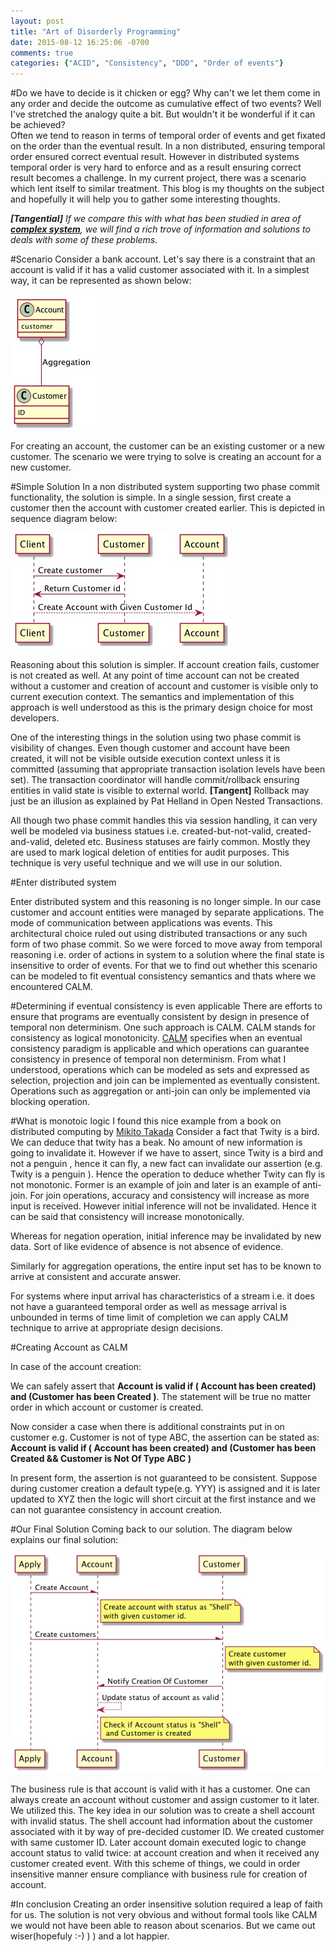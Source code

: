 ```yaml
---
layout: post
title: "Art of Disorderly Programming"
date: 2015-08-12 16:25:06 -0700
comments: true
categories: {"ACID", "Consistency", "DDD", "Order of events"}
---
```

#Do we have to decide is it chicken or egg?
Why can't we let them come in any order and decide the outcome as cumulative effect of two events? Well I've stretched the analogy quite a bit. But wouldn't it be wonderful if it can be achieved?  
Often we tend to reason in terms of temporal order of events and get fixated on the order than the eventual result. In a non distributed, ensuring temporal order ensured correct eventual result. However in distributed systems temporal order is very hard to enforce and as a result ensuring correct result becomes a challenge. In my current project, there was a scenario which lent itself to similar treatment. This blog is my thoughts on the subject and hopefully it will help you to gather some interesting thoughts.

*__[Tangential]__ If we compare this with what has been studied in area of __[complex system][cs]__, we will find a rich trove of information and solutions to deals with some of these problems.*

#Scenario
Consider a bank account. Let's say there is a constraint that an account is valid if it has a valid customer associated with it. In a simplest way, it can be represented as shown below:

![Alt text](/images/account-class-diagram.jpg)

For creating an account, the customer can be an existing customer or a new customer. The scenario we were trying to solve is creating an account for a new customer.


#Simple Solution
In a non distributed system supporting two phase commit functionality, the solution is simple. In a single session, first create a customer then the account with customer created earlier. This is depicted in sequence diagram below:

![Alt text](/images/create-account-seq.jpg)

Reasoning about this solution is simpler. If account creation fails, customer is not created as well. At any point of time account can not be created without a customer and creation of account and customer is visible only to current execution context. The semantics and implementation of this approach is well understood as this is the primary design choice for most developers.

One of the interesting things in the solution using two phase commit is visibility of changes. Even though customer and account have been created, it will not be visible outside execution context unless it is committed (assuming that appropriate transaction isolation levels have been set). The transaction coordinator will handle commit/rollback ensuring entities in valid state is visible to external world. __[Tangent]__ Rollback may just be an illusion as explained by Pat Helland in Open Nested Transactions.


 All though two phase commit handles this via session handling, it can very well be modeled via business statues i.e. created-but-not-valid, created-and-valid, deleted etc. Business statuses are fairly common. Mostly they are used to mark logical deletion of entities for audit purposes. This technique is very useful technique and we will use in our solution. 

#Enter distributed system

Enter distributed system and this reasoning is no longer simple. In our case customer and account entities were managed by separate applications. The mode of communication between applications was events. This architectural choice ruled out using distributed transactions or any such form of two phase commit. So we were forced to move away from temporal reasoning i.e. order of actions in system to a solution where the final state is insensitive to order of events. For that we to find out whether this scenario can be modeled to fit eventual consistency semantics and thats where we encountered CALM. 


#Determining if eventual consistency is even applicable
There are efforts to ensure that programs are eventually consistent by design in presence of temporal non determinism. One such approach is CALM. CALM stands for consistency as logical monotonicity. [CALM][calm] specifies when an eventual consistency paradigm is applicable and which operations can guarantee consistency in presence of temporal non determinism. From what I understood, operations which can be modeled as sets and expressed as selection, projection and join can be implemented as eventually consistent. Operations such as aggregation or anti-join can only be implemented via blocking operation. 

#What is monotoic logic
I found this nice example from a book on distributed computing by [Mikito Takada][dist]
Consider a fact that Twity is a bird. We can deduce that twity has a beak. No amount of new information is going to invalidate it. However if we have to assert, since Twity is a bird and not a penguin , hence it can fly, a new fact can invalidate our assertion (e.g. Twity is a penguin ). Hence the operation to deduce whether Twity can fly is not monotonic. Former is an example of join and later is an example of anti-join. For join operations, accuracy and consistency will increase as more input is received. However initial inference will not be invalidated. Hence it can be said that consistency will increase monotonically. 

Whereas for negation operation, initial inference may be invalidated by new data. Sort of like evidence of absence is not absence of evidence. 

Similarly for aggregation operations, the entire input set has to be known to arrive at consistent and accurate answer.


For systems where input arrival has characteristics of a stream i.e. it does not have a guaranteed temporal order as well as message arrival is unbounded in terms of time limit of completion we can apply CALM technique to arrive at appropriate design decisions. 


#Creating Account as CALM

In case of the account creation:

We can safely assert that
__Account is valid if ( Account has been created) and (Customer has been Created )__. The statement will be true no matter order in which account or customer is created. 

Now consider a case when there is additional constraints put in on customer e.g. Customer is not of type ABC, the assertion can be stated as:
__Account is valid if ( Account has been created) and (Customer has been Created && Customer is Not Of Type ABC )__

In present form, the assertion is not guaranteed to be consistent. Suppose during customer creation a default type(e.g. YYY) is assigned and it is later updated to XYZ then the logic will short circuit at the first instance and we can not guarantee consistency in account creation. 


#Our Final Solution
Coming back to our solution. The diagram below explains our final solution:


![Alt text](/images/Account-Creation-Calm-seq.jpg)

The business rule is that account is valid with it has a customer.  One can always create an account without customer and assign customer to it later. We utilized this. The key idea in our solution was to create a shell account with invalid status. The shell account had information about the customer associated with it by way of pre-decided customer ID. We created customer with same customer ID. Later account domain executed logic to change account status to valid twice: at account creation and when it received any customer created event. With this scheme of things, we could in order insensitive manner ensure compliance with business rule for creation of account.

#In conclusion
Creating an order insensitive solution required a leap of faith for us. The solution is not very obvious and without formal tools like CALM we would not have been able to reason about scenarios. But we came out wiser(hopefuly :-) ) ) and a lot happier. 







[cs]:http://www.eolss.net/sample-chapters/c15/E1-29-01-00.pdf
[calm]:http://db.cs.berkeley.edu/jmh/calm-cidr-short.pdf
[ec-bailis]:https://queue.acm.org/detail.cfm?id=2462076
[dist]:http://book.mixu.net/distsys/index.html
